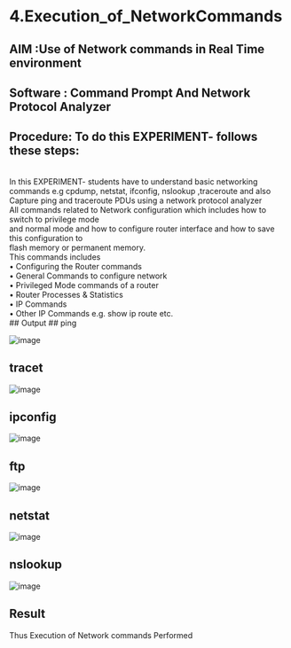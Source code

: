 # 4.Execution_of_NetworkCommands
## AIM :Use of Network commands in Real Time environment
## Software : Command Prompt And Network Protocol Analyzer
## Procedure: To do this EXPERIMENT- follows these steps:
<BR>
In this EXPERIMENT- students have to understand basic networking commands e.g cpdump, netstat, ifconfig, nslookup ,traceroute and also Capture ping and traceroute PDUs using a network protocol analyzer 
<BR>
All commands related to Network configuration which includes how to switch to privilege mode
<BR>
and normal mode and how to configure router interface and how to save this configuration to
<BR>
flash memory or permanent memory.
<BR>
This commands includes
<BR>
• Configuring the Router commands
<BR>
• General Commands to configure network
<BR>
• Privileged Mode commands of a router 
<BR>
• Router Processes & Statistics
<BR>
• IP Commands
<BR>
• Other IP Commands e.g. show ip route etc.
<BR>
## Output
## ping

![image](https://github.com/user-attachments/assets/fdc63729-843e-4188-94fd-89ccb7802c90)
## tracet

![image](https://github.com/user-attachments/assets/398aa6cf-36eb-4abe-ab36-25457e56712b)
## ipconfig

![image](https://github.com/user-attachments/assets/02e8696b-22f7-4e86-ba13-4b41dcd2e746)
## ftp

![image](https://github.com/user-attachments/assets/2e047f2f-5e96-45d8-b575-ee889d0407ba)
## netstat

![image](https://github.com/user-attachments/assets/3a3a2104-a524-4f41-ba92-82c02c33c3b9)
## nslookup

![image](https://github.com/user-attachments/assets/86b2443e-edcb-4e4c-915f-b9ea47efe461)

## Result
Thus Execution of Network commands Performed 
